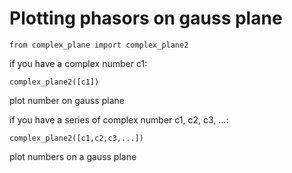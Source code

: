 # Plotting phasors on gauss plane

    from complex_plane import complex_plane2
      
if you have a complex number c1:

    complex_plane2([c1])
      
plot number on gauss plane

if you have a series of complex number c1, c2, c3, ...:

    complex_plane2([c1,c2,c3,...])
      
plot numbers on a gauss plane


